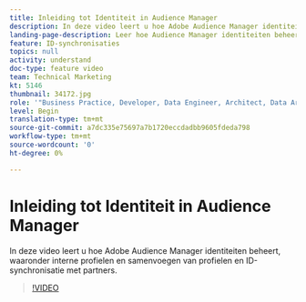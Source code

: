 ```yaml
---
title: Inleiding tot Identiteit in Audience Manager
description: In deze video leert u hoe Adobe Audience Manager identiteiten beheert, waaronder interne profielen en samenvoegen van profielen en ID-synchronisatie met partners.
landing-page-description: Leer hoe Audience Manager identiteiten beheert, inclusief interne profielen en samenvoegen van profielen en id-synchronisatie met partners.
feature: ID-synchronisaties
topics: null
activity: understand
doc-type: feature video
team: Technical Marketing
kt: 5146
thumbnail: 34172.jpg
role: '"Business Practice, Developer, Data Engineer, Architect, Data Architect, Administrator, Leader"'
level: Begin
translation-type: tm+mt
source-git-commit: a7dc335e75697a7b1720eccdadbb9605fdeda798
workflow-type: tm+mt
source-wordcount: '0'
ht-degree: 0%

---
```



# Inleiding tot Identiteit in Audience Manager

In deze video leert u hoe Adobe Audience Manager identiteiten beheert, waaronder interne profielen en samenvoegen van profielen en ID-synchronisatie met partners.

>[!VIDEO](https://video.tv.adobe.com/v/34172/?quality=12)
